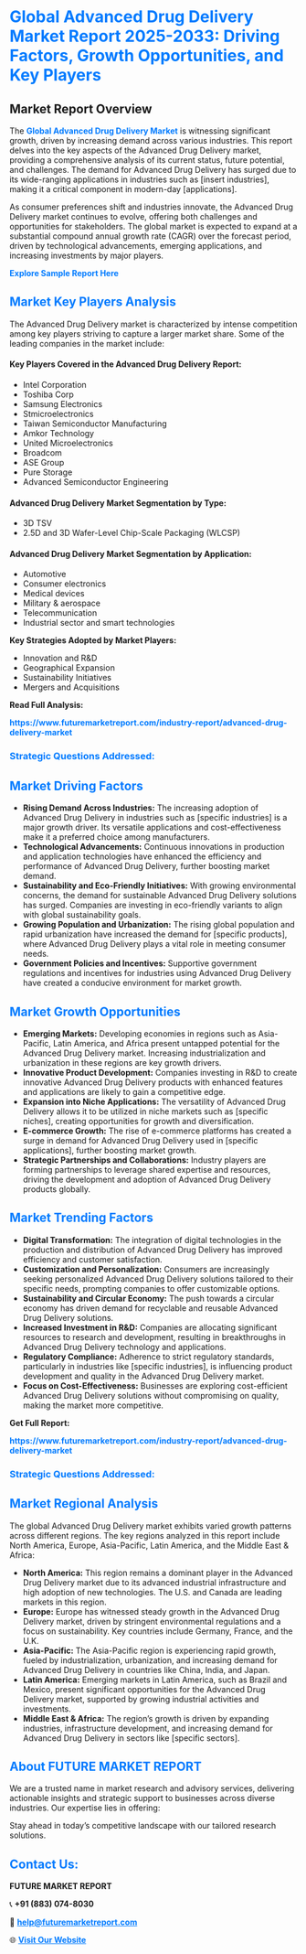 <h1 style="color: #007BFF;">Global Advanced Drug Delivery Market Report 2025-2033: Driving Factors, Growth Opportunities, and Key Players</h1>

<section id="overview">
<h2>Market Report Overview</h2>
<p>The <a href="https://www.futuremarketreport.com/industry-report/advanced-drug-delivery-market" style="color: #007BFF; text-decoration: none;"><strong>Global Advanced Drug Delivery Market</strong></a> is witnessing significant growth, driven by increasing demand across various industries. This report delves into the key aspects of the Advanced Drug Delivery market, providing a comprehensive analysis of its current status, future potential, and challenges. The demand for Advanced Drug Delivery has surged due to its wide-ranging applications in industries such as [insert industries], making it a critical component in modern-day [applications].</p>
<p>As consumer preferences shift and industries innovate, the Advanced Drug Delivery market continues to evolve, offering both challenges and opportunities for stakeholders. The global market is expected to expand at a substantial compound annual growth rate (CAGR) over the forecast period, driven by technological advancements, emerging applications, and increasing investments by major players.</p>
</section>

<section id="overview">
<p><a href="https://www.futuremarketreport.com/request-sample/reportId=35847" style="color: #007BFF; text-decoration: none;"><strong>Explore Sample Report Here</strong></a></p>
</section>

<section id="key-players">
<h2 style="color: #007BFF;">Market Key Players Analysis</h2>
<p>The Advanced Drug Delivery market is characterized by intense competition among key players striving to capture a larger market share. Some of the leading companies in the market include:</p>
<h4>Key Players Covered in the Advanced Drug Delivery Report:</h4>
<ul><li>Intel Corporation</li><li>Toshiba Corp</li><li>Samsung Electronics</li><li>Stmicroelectronics</li><li>Taiwan Semiconductor Manufacturing</li><li>Amkor Technology</li><li>United Microelectronics</li><li>Broadcom</li><li>ASE Group</li><li>Pure Storage</li><li>Advanced Semiconductor Engineering</li></ul>
<h4>Advanced Drug Delivery Market Segmentation by Type:</h4>
<ul><li>3D TSV</li><li>2.5D and 3D Wafer-Level Chip-Scale Packaging (WLCSP)</li></ul>

<h4>Advanced Drug Delivery Market Segmentation by Application:</h4>
<ul><li>Automotive</li><li>Consumer electronics</li><li>Medical devices</li><li>Military &amp; aerospace</li><li>Telecommunication</li><li>Industrial sector and smart technologies</li></ul>
<p><strong>Key Strategies Adopted by Market Players:</strong></p>
<ul>
<li>Innovation and R&D</li>
<li>Geographical Expansion</li>
<li>Sustainability Initiatives</li>
<li>Mergers and Acquisitions</li>
</ul>
</section>

<section>
<p><strong>Read Full Analysis: </strong></p><a href="https://www.futuremarketreport.com/industry-report/advanced-drug-delivery-market" style="color: #007BFF; text-decoration: none;"><strong>https://www.futuremarketreport.com/industry-report/advanced-drug-delivery-market</strong></a>
<h3 style="color: #007BFF;">Strategic Questions Addressed:</h3>
</section>

<section id="driving-factors">
<h2 style="color: #007BFF;">Market Driving Factors</h2>
<ul>
<li><strong>Rising Demand Across Industries:</strong> The increasing adoption of Advanced Drug Delivery in industries such as [specific industries] is a major growth driver. Its versatile applications and cost-effectiveness make it a preferred choice among manufacturers.</li>
<li><strong>Technological Advancements:</strong> Continuous innovations in production and application technologies have enhanced the efficiency and performance of Advanced Drug Delivery, further boosting market demand.</li>
<li><strong>Sustainability and Eco-Friendly Initiatives:</strong> With growing environmental concerns, the demand for sustainable Advanced Drug Delivery solutions has surged. Companies are investing in eco-friendly variants to align with global sustainability goals.</li>
<li><strong>Growing Population and Urbanization:</strong> The rising global population and rapid urbanization have increased the demand for [specific products], where Advanced Drug Delivery plays a vital role in meeting consumer needs.</li>
<li><strong>Government Policies and Incentives:</strong> Supportive government regulations and incentives for industries using Advanced Drug Delivery have created a conducive environment for market growth.</li>
</ul>
</section>

<section id="growth-opportunities">
<h2 style="color: #007BFF;">Market Growth Opportunities</h2>
<ul>
<li><strong>Emerging Markets:</strong> Developing economies in regions such as Asia-Pacific, Latin America, and Africa present untapped potential for the Advanced Drug Delivery market. Increasing industrialization and urbanization in these regions are key growth drivers.</li>
<li><strong>Innovative Product Development:</strong> Companies investing in R&D to create innovative Advanced Drug Delivery products with enhanced features and applications are likely to gain a competitive edge.</li>
<li><strong>Expansion into Niche Applications:</strong> The versatility of Advanced Drug Delivery allows it to be utilized in niche markets such as [specific niches], creating opportunities for growth and diversification.</li>
<li><strong>E-commerce Growth:</strong> The rise of e-commerce platforms has created a surge in demand for Advanced Drug Delivery used in [specific applications], further boosting market growth.</li>
<li><strong>Strategic Partnerships and Collaborations:</strong> Industry players are forming partnerships to leverage shared expertise and resources, driving the development and adoption of Advanced Drug Delivery products globally.</li>
</ul>
</section>

<section id="trending-factors">
<h2 style="color: #007BFF;">Market Trending Factors</h2>
<ul>
<li><strong>Digital Transformation:</strong> The integration of digital technologies in the production and distribution of Advanced Drug Delivery has improved efficiency and customer satisfaction.</li>
<li><strong>Customization and Personalization:</strong> Consumers are increasingly seeking personalized Advanced Drug Delivery solutions tailored to their specific needs, prompting companies to offer customizable options.</li>
<li><strong>Sustainability and Circular Economy:</strong> The push towards a circular economy has driven demand for recyclable and reusable Advanced Drug Delivery solutions.</li>
<li><strong>Increased Investment in R&D:</strong> Companies are allocating significant resources to research and development, resulting in breakthroughs in Advanced Drug Delivery technology and applications.</li>
<li><strong>Regulatory Compliance:</strong> Adherence to strict regulatory standards, particularly in industries like [specific industries], is influencing product development and quality in the Advanced Drug Delivery market.</li>
<li><strong>Focus on Cost-Effectiveness:</strong> Businesses are exploring cost-efficient Advanced Drug Delivery solutions without compromising on quality, making the market more competitive.</li>
</ul>
</section>

<section>
<p><strong>Get Full Report: </strong></p><a href="https://www.futuremarketreport.com/industry-report/advanced-drug-delivery-market" style="color: #007BFF; text-decoration: none;"><strong>https://www.futuremarketreport.com/industry-report/advanced-drug-delivery-market</strong></a>
<h3 style="color: #007BFF;">Strategic Questions Addressed:</h3>
</section>


<section id="regional-analysis">
<h2 style="color: #007BFF;">Market Regional Analysis</h2>
<p>The global Advanced Drug Delivery market exhibits varied growth patterns across different regions. The key regions analyzed in this report include North America, Europe, Asia-Pacific, Latin America, and the Middle East & Africa:</p>
<ul>
<li><strong>North America:</strong> This region remains a dominant player in the Advanced Drug Delivery market due to its advanced industrial infrastructure and high adoption of new technologies. The U.S. and Canada are leading markets in this region.</li>
<li><strong>Europe:</strong> Europe has witnessed steady growth in the Advanced Drug Delivery market, driven by stringent environmental regulations and a focus on sustainability. Key countries include Germany, France, and the U.K.</li>
<li><strong>Asia-Pacific:</strong> The Asia-Pacific region is experiencing rapid growth, fueled by industrialization, urbanization, and increasing demand for Advanced Drug Delivery in countries like China, India, and Japan.</li>
<li><strong>Latin America:</strong> Emerging markets in Latin America, such as Brazil and Mexico, present significant opportunities for the Advanced Drug Delivery market, supported by growing industrial activities and investments.</li>
<li><strong>Middle East & Africa:</strong> The region’s growth is driven by expanding industries, infrastructure development, and increasing demand for Advanced Drug Delivery in sectors like [specific sectors].</li>
</ul>
</section>

<footer>
<h2 style="color: #007BFF;">About FUTURE MARKET REPORT</h2>
<p>We are a trusted name in market research and advisory services, delivering actionable insights and strategic support to businesses across diverse industries. Our expertise lies in offering:</p>

<p>Stay ahead in today’s competitive landscape with our tailored research solutions.</p>

<h2 style="color: #007BFF;">Contact Us:</h2>
<p><strong>FUTURE MARKET REPORT</strong></p>
<p>📞 <strong>+91 (883) 074-8030</strong></p>
<p>📧 <strong><a href="mailto:help@futuremarketreport.com" style="color: #007BFF;">help@futuremarketreport.com</a></strong></p>
<p>🌐 <strong><a href="https://www.futuremarketreport.com/" style="color: #007BFF;">Visit Our Website</a></strong></p>
</footer>